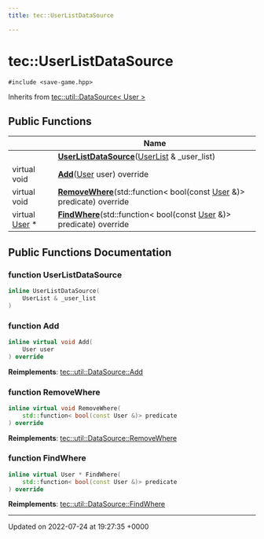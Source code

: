 ```yaml
---
title: tec::UserListDataSource

---
```


# tec::UserListDataSource






`#include <save-game.hpp>`

Inherits from [tec::util::DataSource< User >](/engine/Classes/classtec_1_1util_1_1_data_source/)

## Public Functions

|                | Name           |
| -------------- | -------------- |
| | **[UserListDataSource](/engine/Classes/classtec_1_1_user_list_data_source/#function-userlistdatasource)**([UserList](/engine/Classes/classtec_1_1_user_list/) & _user_list) |
| virtual void | **[Add](/engine/Classes/classtec_1_1_user_list_data_source/#function-add)**([User](/engine/Classes/classtec_1_1user_1_1_user/) user) override |
| virtual void | **[RemoveWhere](/engine/Classes/classtec_1_1_user_list_data_source/#function-removewhere)**(std::function< bool(const [User](/engine/Classes/classtec_1_1user_1_1_user/) &)> predicate) override |
| virtual [User](/engine/Classes/classtec_1_1user_1_1_user/) * | **[FindWhere](/engine/Classes/classtec_1_1_user_list_data_source/#function-findwhere)**(std::function< bool(const [User](/engine/Classes/classtec_1_1user_1_1_user/) &)> predicate) override |

## Public Functions Documentation

### function UserListDataSource

```cpp
inline UserListDataSource(
    UserList & _user_list
)
```


### function Add

```cpp
inline virtual void Add(
    User user
) override
```


**Reimplements**: [tec::util::DataSource::Add](/engine/Classes/classtec_1_1util_1_1_data_source/#function-add)


### function RemoveWhere

```cpp
inline virtual void RemoveWhere(
    std::function< bool(const User &)> predicate
) override
```


**Reimplements**: [tec::util::DataSource::RemoveWhere](/engine/Classes/classtec_1_1util_1_1_data_source/#function-removewhere)


### function FindWhere

```cpp
inline virtual User * FindWhere(
    std::function< bool(const User &)> predicate
) override
```


**Reimplements**: [tec::util::DataSource::FindWhere](/engine/Classes/classtec_1_1util_1_1_data_source/#function-findwhere)


-------------------------------

Updated on 2022-07-24 at 19:27:35 +0000